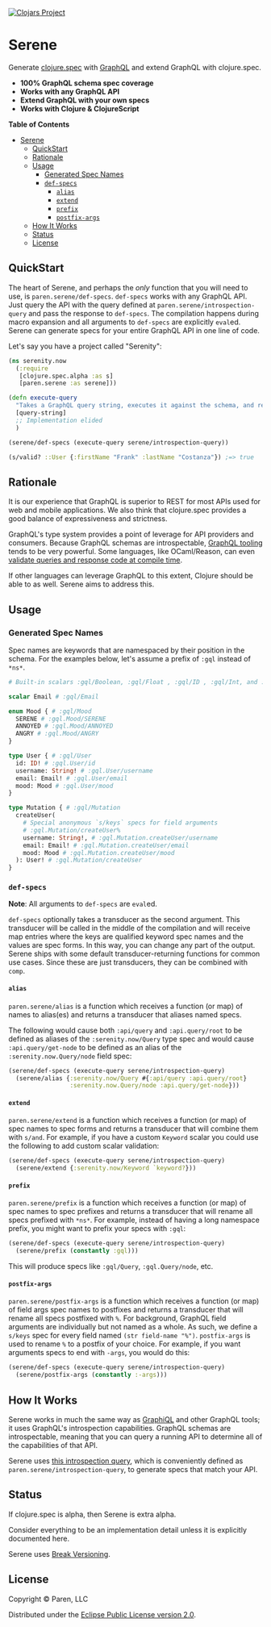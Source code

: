 [![Clojars Project](https://img.shields.io/clojars/v/com.paren/serene.svg)](https://clojars.org/com.paren/serene)

# Serene

Generate [clojure.spec](https://clojure.org/about/spec) with [GraphQL](https://graphql.org/) and extend GraphQL with clojure.spec.

* **100% GraphQL schema spec coverage**
* **Works with any GraphQL API**
* **Extend GraphQL with your own specs**
* **Works with Clojure & ClojureScript**

<!-- markdown-toc start - Don't edit this section. Run M-x markdown-toc-refresh-toc -->
**Table of Contents**

- [Serene](#serene)
    - [QuickStart](#quickstart)
    - [Rationale](#rationale)
    - [Usage](#usage)
        - [Generated Spec Names](#generated-spec-names)
        - [`def-specs`](#def-specs)
            - [`alias`](#alias)
            - [`extend`](#extend)
            - [`prefix`](#prefix)
            - [`postfix-args`](#postfix-args)
    - [How It Works](#how-it-works)
    - [Status](#status)
    - [License](#license)

<!-- markdown-toc end -->

## QuickStart

The heart of Serene, and perhaps the *only* function that you will need to use, is `paren.serene/def-specs`.
`def-specs` works with any GraphQL API.
Just query the API with the query defined at `paren.serene/introspection-query` and pass the response to `def-specs`.
The compilation happens during macro expansion and all arguments to `def-specs` are explicitly `eval`ed.
Serene can generate specs for your entire GraphQL API in one line of code.

Let's say you have a project called "Serenity":

```clojure
(ns serenity.now
  (:require
   [clojure.spec.alpha :as s]
   [paren.serene :as serene]))

(defn execute-query
  "Takes a GraphQL query string, executes it against the schema, and returns the results."
  [query-string]
  ;; Implementation elided
  )

(serene/def-specs (execute-query serene/introspection-query))

(s/valid? ::User {:firstName "Frank" :lastName "Costanza"}) ;=> true
```

## Rationale

It is our experience that GraphQL is superior to REST for most APIs used for web and mobile applications. We also think that clojure.spec provides a good balance of expressiveness and strictness.

GraphQL's type system provides a point of leverage for API providers and consumers.
Because GraphQL schemas are introspectable, [GraphQL tooling](https://github.com/chentsulin/awesome-graphql#tools) tends to be very powerful.
Some languages, like OCaml/Reason, can even [validate queries and response code at compile time](https://github.com/mhallin/graphql_ppx).

If other languages can leverage GraphQL to this extent, Clojure should be able to as well. Serene aims to address this.

## Usage

### Generated Spec Names

Spec names are keywords that are namespaced by their position in the schema. For the examples below, let's assume a prefix of `:gql` instead of `*ns*`.

```graphql
# Built-in scalars :gql/Boolean, :gql/Float , :gql/ID , :gql/Int, and :gql/String are defined

scalar Email # :gql/Email

enum Mood { # :gql/Mood
  SERENE # :gql.Mood/SERENE
  ANNOYED # :gql.Mood/ANNOYED
  ANGRY # :gql.Mood/ANGRY
}

type User { # :gql/User
  id: ID! # :gql.User/id
  username: String! # :gql.User/username
  email: Email! # :gql.User/email
  mood: Mood # :gql.User/mood
}

type Mutation { # :gql/Mutation
  createUser(
    # Special anonymous `s/keys` specs for field arguments
    # :gql.Mutation/createUser%
    username: String!, # :gql.Mutation.createUser/username
    email: Email! # :gql.Mutation.createUser/email
    mood: Mood # :gql.Mutation.createUser/mood
  ): User! # :gql.Mutation/createUser
}
```

### `def-specs`

**Note**: All arguments to `def-specs` are `eval`ed.

`def-specs` optionally takes a transducer as the second argument.
This transducer will be called in the middle of the compilation and will receive map entries where the keys are qualified keyword spec names and the values are spec forms.
In this way, you can change any part of the output.
Serene ships with some default transducer-returning functions for common use cases.
Since these are just transducers, they can be combined with `comp`.

#### `alias`

`paren.serene/alias` is a function which receives a function (or map) of names to alias(es) and returns a transducer that aliases named specs.

The following would cause both `:api/query` and `:api.query/root` to be defined as aliases of the `:serenity.now/Query` type spec and would cause `:api.query/get-node` to be defined as an alias of the `:serenity.now.Query/node` field spec:

```clojure
(serene/def-specs (execute-query serene/introspection-query)
  (serene/alias {:serenity.now/Query #{:api/query :api.query/root}
                 :serenity.now.Query/node :api.query/get-node}))
 ```

#### `extend`

`paren.serene/extend` is a function which receives a function (or map) of spec names to spec forms and returns a transducer that will combine them with `s/and`.
For example, if you have a custom `Keyword` scalar you could use the following to add custom scalar validation:

```clojure
(serene/def-specs (execute-query serene/introspection-query)
  (serene/extend {:serenity.now/Keyword `keyword?}))
```

#### `prefix`
`paren.serene/prefix` is a function which receives a function (or map) of spec names to spec prefixes and returns a transducer that will rename all specs prefixed with `*ns*`.
For example, instead of having a long namespace prefix, you might want to prefix your specs with `:gql`:

```clojure
(serene/def-specs (execute-query serene/introspection-query)
  (serene/prefix (constantly :gql)))
  ```

This will produce specs like `:gql/Query`, `:gql.Query/node`, etc.

#### `postfix-args`
`paren.serene/postfix-args` is a function which receives a function (or map) of field args spec names to postfixes and returns a transducer that will rename all specs postfixed with `%`.
For background, GraphQL field arguments are individually but not named as a whole.
As such, we define a `s/keys` spec for every field named `(str field-name "%")`.
`postfix-args` is used to rename `%` to a postfix of your choice.
For example, if you want arguments specs to end with `-args`, you would do this:

```clojure
(serene/def-specs (execute-query serene/introspection-query)
  (serene/postfix-args (constantly :-args)))
  ```

## How It Works

Serene works in much the same way as [GraphiQL](https://github.com/graphql/graphiql) and other GraphQL tools; it uses GraphQL's introspection capabilities.
GraphQL schemas are introspectable, meaning that you can query a running API to determine all of the capabilities of that API.

Serene uses [this introspection query](https://github.com/paren-com/serene/blob/master/resources/main/paren/serene/IntrospectionQuery.graphql), which is conveniently defined as `paren.serene/introspection-query`, to generate specs that match your API.

## Status

If clojure.spec is alpha, then Serene is extra alpha.

Consider everything to be an implementation detail unless it is explicitly documented here.

Serene uses [Break Versioning](https://github.com/ptaoussanis/encore/blob/master/BREAK-VERSIONING.md).

## License

Copyright © Paren, LLC

Distributed under the [Eclipse Public License version 2.0](http://www.eclipse.org/legal/epl-v20.html).
